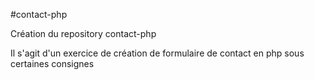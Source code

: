 #contact-php

Création du repository contact-php

Il s'agit d'un exercice de création de formulaire de contact en php sous certaines consignes
